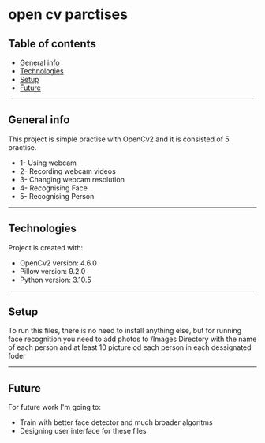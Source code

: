 # open cv parctises
## Table of contents
* [General info](#general-info)
* [Technologies](#technologies)
* [Setup](#setup)
* [Future](#future)
---
## General info
This project is simple practise with OpenCv2 and it is consisted of 5 practise.
* 1- Using webcam
* 2- Recording webcam videos
* 3- Changing webcam resolution
* 4- Recognising Face
* 5- Recognising Person
---
## Technologies
Project is created with:
* OpenCv2 version: 4.6.0
* Pillow version: 9.2.0
* Python version: 3.10.5
---
## Setup
To run this files, there is no need to install anything else, but for running face recognition you need to add photos to /Images Directory with the name of each person and at least 10 picture od each person in each dessignated foder

---
## Future
For future work I'm going to:
* Train with better face detector and much broader algoritms
* Designing user interface for these files
